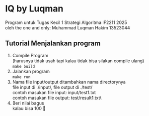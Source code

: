 # IQ by Luqman
Program untuk Tugas Kecil 1 Strategi Algoritma IF2211 2025\
oleh the one and only: Muhammad Luqman Hakim 13523044

## Tutorial Menjalankan program
1. Compile Program\
(harusnya tidak usah tapi kalau tidak bisa silakan compile ulang)\
```make build```
2. Jalankan program\
```make run```
3. Nama file input/output ditambahkan nama directorynya\
file input di ./input/, file output di ./test/\
contoh masukan file input: input/test1.txt\
contoh masukan file output: test/result1.txt\
5. Beri nilai bagus\
kalau bisa 100 :pray:
